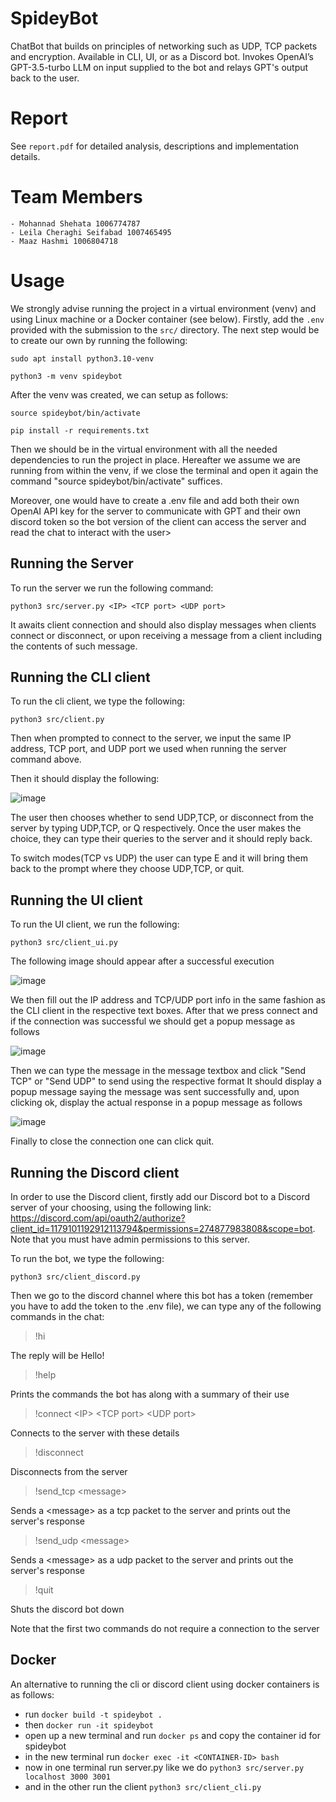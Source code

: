 # SpideyBot

ChatBot that builds on principles of networking such as UDP, TCP packets and encryption. Available in CLI, UI, or as a Discord bot.
Invokes OpenAI’s GPT-3.5-turbo LLM on input supplied to the bot and relays GPT's output back to the user.

# Report

See `report.pdf` for detailed analysis, descriptions and implementation details.

# Team Members

    - Mohannad Shehata 1006774787
    - Leila Cheraghi Seifabad 1007465495
    - Maaz Hashmi 1006804718

# Usage

We strongly advise running the project in a virtual environment (venv) and using Linux machine or a Docker container (see below). Firstly, add the `.env` provided with the submission to the `src/` directory. The next step would be to create our own by running the following:

`sudo apt install python3.10-venv`

`python3 -m venv spideybot`

After the venv was created, we can setup as follows:

`source spideybot/bin/activate`

`pip install -r requirements.txt`

Then we should be in the virtual environment with all the needed dependencies to run the project in place. Hereafter we assume
we are running from within the venv, if we close the terminal and open it again the command "source spideybot/bin/activate" suffices.

Moreover, one would have to create a .env file and add both their own OpenAI API key for the server to communicate with GPT
and their own discord token so the bot version of the client can access the server and read the chat to interact with the user>

## Running the Server

To run the server we run the following command:

`python3 src/server.py <IP> <TCP port> <UDP port>`

It awaits client connection and should also display messages when clients connect or disconnect, or upon receiving a message
from a client including the contents of such message.

## Running the CLI client

To run the cli client, we type the following:

`python3 src/client.py`

Then when prompted to connect to the server, we input the same IP address, TCP port, and UDP port we used when running the server command above.

Then it should display the following:

![image](https://github.com/LeilaChr/SpideyBot/assets/88001942/0d980be3-127b-4f83-9ed9-fcdea4f84d06)

The user then chooses whether to send UDP,TCP, or disconnect from the server by typing UDP,TCP, or Q respectively. Once the user makes the choice,
they can type their queries to the server and it should reply back.

To switch modes(TCP vs UDP) the user can type E and it will bring them back to the prompt where they choose UDP,TCP, or quit.

## Running the UI client

To run the UI client, we run the following:

`python3 src/client_ui.py`

The following image should appear after a successful execution

![image](https://github.com/LeilaChr/SpideyBot/assets/88001942/d3f9292d-692c-4146-9b88-df2de5fb2c61)

We then fill out the IP address and TCP/UDP port info in the same fashion as the CLI client in the respective text boxes.
After that we press connect and if the connection was successful we should get a popup message as follows

![image](https://github.com/LeilaChr/SpideyBot/assets/88001942/f0af2743-7346-4f0b-87c2-654704a237f0)

Then we can type the message in the message textbox and click "Send TCP" or "Send UDP" to send using the respective format
It should display a popup message saying the message was sent successfully and, upon clicking ok, display the actual
response in a popup message as follows

![image](https://github.com/LeilaChr/SpideyBot/assets/88001942/4253a026-ac95-492a-a085-715c8af4bc85)

Finally to close the connection one can click quit.

## Running the Discord client

In order to use the Discord client, firstly add our Discord bot to a Discord server of your choosing, using the following link: https://discord.com/api/oauth2/authorize?client_id=1179101192912113794&permissions=274877983808&scope=bot. Note that you must have admin permissions to this server.

To run the bot, we type the following:

`python3 src/client_discord.py`

Then we go to the discord channel where this bot has a token (remember you have to add the token to the .env file), we can type any of the following commands in the chat:

> !hi

The reply will be Hello!

> !help

Prints the commands the bot has along with a summary of their use

> !connect \<IP> \<TCP port> \<UDP port>

Connects to the server with these details

> !disconnect

Disconnects from the server

> !send_tcp \<message>

Sends a \<message> as a tcp packet to the server and prints out the server's response

> !send_udp \<message>

Sends a \<message> as a udp packet to the server and prints out the server's response

> !quit

Shuts the discord bot down

Note that the first two commands do not require a connection to the server

## Docker

An alternative to running the cli or discord client using docker containers is as follows:

- run `docker build -t spideybot .`
- then `docker run -it spideybot`
- open up a new terminal and run `docker ps` and copy the container id for spideybot
- in the new terminal run `docker exec -it <CONTAINER-ID> bash`
- now in one terminal run server.py like we do `python3 src/server.py localhost 3000 3001`
- and in the other run the client `python3 src/client_cli.py`

